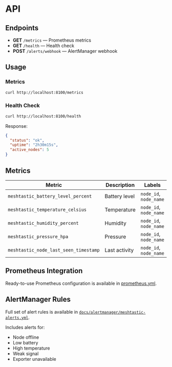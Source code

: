 # API

## Endpoints

- **GET** `/metrics` — Prometheus metrics
- **GET** `/health` — Health check
- **POST** `/alerts/webhook` — AlertManager webhook

## Usage

### Metrics

```bash
curl http://localhost:8100/metrics
```

### Health Check

```bash
curl http://localhost:8100/health
```

Response:
```json
{
  "status": "ok",
  "uptime": "2h30m15s",
  "active_nodes": 5
}
```

## Metrics

| Metric | Description | Labels |
|--------|-------------|--------|
| `meshtastic_battery_level_percent` | Battery level | `node_id`, `node_name` |
| `meshtastic_temperature_celsius` | Temperature | `node_id`, `node_name` |
| `meshtastic_humidity_percent` | Humidity | `node_id`, `node_name` |
| `meshtastic_pressure_hpa` | Pressure | `node_id`, `node_name` |
| `meshtastic_node_last_seen_timestamp` | Last activity | `node_id`, `node_name` |

## Prometheus Integration

Ready-to-use Prometheus configuration is available in [prometheus.yml](../prometheus.yml).

## AlertManager Rules

Full set of alert rules is available in [`docs/alertmanager/meshtastic-alerts.yml`](https://github.com/capricornusx/meshtastic-mqtt-exporter/blob/main/docs/alertmanager/meshtastic-alerts.yml).

Includes alerts for:
- Node offline
- Low battery
- High temperature  
- Weak signal
- Exporter unavailable